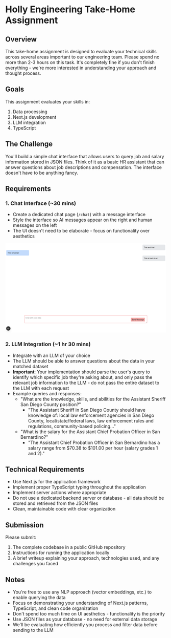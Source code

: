 # Holly Engineering Take-Home Assignment

## Overview

This take-home assignment is designed to evaluate your technical skills across several areas important to our engineering team. Please spend no more than 2-3 hours on this task. It's completely fine if you don't finish everything - we're more interested in understanding your approach and thought process.

## Goals

This assignment evaluates your skills in:

1. Data processing
2. Next.js development
3. LLM integration
4. TypeScript

## The Challenge

You'll build a simple chat interface that allows users to query job and salary information stored in JSON files. Think of it as a basic HR assistant that can answer questions about job descriptions and compensation. The interface doesn't have to be anything fancy.

## Requirements

### 1. Chat Interface (~30 mins)

- Create a dedicated chat page (`/chat`) with a message interface
- Style the interface so AI messages appear on the right and human messages on the left
- The UI doesn't need to be elaborate - focus on functionality over aesthetics

![Sample Application](public/sample.png)

### 2. LLM Integration (~1 hr 30 mins)

- Integrate with an LLM of your choice
- The LLM should be able to answer questions about the data in your matched dataset
- **Important**: Your implementation should parse the user's query to identify which specific job they're asking about, and only pass the relevant job information to the LLM - do not pass the entire dataset to the LLM with each request
- Example queries and responses:
  - "What are the knowledge, skills, and abilities for the Assistant Sheriff San Diego County position?"
    - "The Assistant Sheriff in San Diego County should have knowledge of: local law enforcement agencies in San Diego County, local/state/federal laws, law enforcement rules and regulations, community-based policing..."
  - "What is the salary for the Assistant Chief Probation Officer in San Bernardino?"
    - "The Assistant Chief Probation Officer in San Bernardino has a salary range from $70.38 to $101.00 per hour (salary grades 1 and 2)."

## Technical Requirements

- Use Next.js for the application framework
- Implement proper TypeScript typing throughout the application
- Implement server actions where appropriate
- Do not use a dedicated backend server or database - all data should be stored and retrieved from the JSON files
- Clean, maintainable code with clear organization

## Submission

Please submit:

1. The complete codebase in a public GitHub repository
2. Instructions for running the application locally
3. A brief writeup explaining your approach, technologies used, and any challenges you faced

## Notes

- You're free to use any NLP approach (vector embeddings, etc.) to enable querying the data
- Focus on demonstrating your understanding of Next.js patterns, TypeScript, and clean code organization
- Don't spend too much time on UI aesthetics - functionality is the priority
- Use JSON files as your database - no need for external data storage
- We'll be evaluating how efficiently you process and filter data before sending to the LLM
